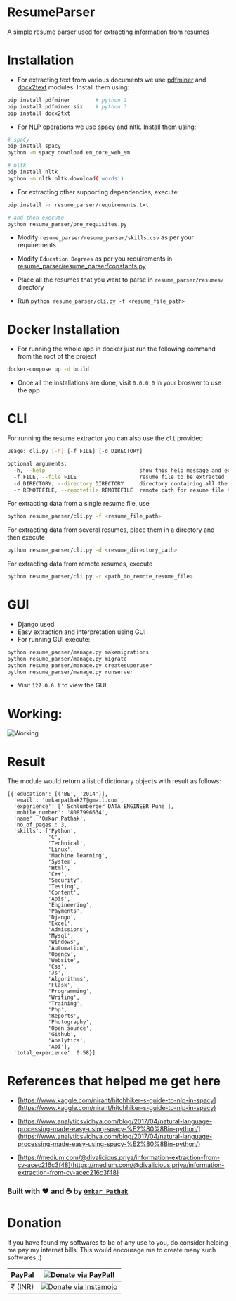 # ResumeParser
A simple resume parser used for extracting information from resumes

# Installation

- For extracting text from various documents we use [pdfminer](https://github.com/euske/pdfminer) and [docx2text](https://github.com/ankushshah89/python-docx2txt) modules. Install them using:

```bash
pip install pdfminer        # python 2
pip install pdfminer.six    # python 3
pip install docx2txt
```

- For NLP operations we use spacy and nltk. Install them using:

```bash
# spaCy
pip install spacy
python -m spacy download en_core_web_sm

# nltk
pip install nltk
python -m nltk nltk.download('words')
```

- For extracting other supporting dependencies, execute:

```bash
pip install -r resume_parser/requirements.txt

# and then execute
python resume_parser/pre_requisites.py
```

- Modify `resume_parser/resume_parser/skills.csv` as per your requirements

- Modify `Education Degrees` as per you requirements in [resume_parser/resume_parser/constants.py](https://github.com/OmkarPathak/ResumeParser/blob/master/constants.py)

- Place all the resumes that you want to parse in `resume_parser/resumes/` directory

- Run `python resume_parser/cli.py -f <resume_file_path>`

# Docker Installation

- For running the whole app in docker just run the following command from the root of the project

```bash
docker-compose up -d build
```

- Once all the installations are done, visit `0.0.0.0` in your broswer to use the app

# CLI

For running the resume extractor you can also use the `cli` provided

```bash
usage: cli.py [-h] [-f FILE] [-d DIRECTORY]

optional arguments:
  -h, --help                              show this help message and exit
  -f FILE, --file FILE                    resume file to be extracted
  -d DIRECTORY, --directory DIRECTORY     directory containing all the resumes to be extracted
  -r REMOTEFILE, --remotefile REMOTEFILE  remote path for resume file to be extracted
```

For extracting data from a single resume file, use

```bash
python resume_parser/cli.py -f <resume_file_path>
```

For extracting data from several resumes, place them in a directory and then execute

```bash
python resume_parser/cli.py -d <resume_directory_path>
```

For extracting data from remote resumes, execute

```bash
python resume_parser/cli.py -r <path_to_remote_resume_file>
```

# GUI

- Django used
- Easy extraction and interpretation using GUI
- For running GUI execute:

```bash
python resume_parser/manage.py makemigrations
python resume_parser/manage.py migrate
python resume_parser/manage.py createsuperuser
python resume_parser/manage.py runserver
```

- Visit `127.0.0.1` to view the GUI

# Working:

![Working](results/resume_parser_result.png)

# Result

The module would return a list of dictionary objects with result as follows:

```
[{'education': [('BE', '2014')],
  'email': 'omkarpathak27@gmail.com',
  'experience': [' Schlumberger DATA ENGINEER Pune'],
  'mobile_number': '8087996634',
  'name': 'Omkar Pathak',
  'no_of_pages': 3,
  'skills': ['Python',
             'C',
             'Technical',
             'Linux',
             'Machine learning',
             'System',
             'Html',
             'C++',
             'Security',
             'Testing',
             'Content',
             'Apis',
             'Engineering',
             'Payments',
             'Django',
             'Excel',
             'Admissions',
             'Mysql',
             'Windows',
             'Automation',
             'Opencv',
             'Website',
             'Css',
             'Js',
             'Algorithms',
             'Flask',
             'Programming',
             'Writing',
             'Training',
             'Php',
             'Reports',
             'Photography',
             'Open source',
             'Github',
             'Analytics',
             'Api'],
  'total_experience': 0.58}]
```

# References that helped me get here

- [https://www.kaggle.com/nirant/hitchhiker-s-guide-to-nlp-in-spacy](https://www.kaggle.com/nirant/hitchhiker-s-guide-to-nlp-in-spacy)

- [https://www.analyticsvidhya.com/blog/2017/04/natural-language-processing-made-easy-using-spacy-%E2%80%8Bin-python/](https://www.analyticsvidhya.com/blog/2017/04/natural-language-processing-made-easy-using-spacy-%E2%80%8Bin-python/)

- [https://medium.com/@divalicious.priya/information-extraction-from-cv-acec216c3f48](https://medium.com/@divalicious.priya/information-extraction-from-cv-acec216c3f48)

### Built with ♥ and :coffee: by [`Omkar Pathak`](http://www.omkarpathak.in/)

# Donation

If you have found my softwares to be of any use to you, do consider helping me pay my internet bills. This would encourage me to create many such softwares :)

| PayPal | <a href="https://paypal.me/omkarpathak27" target="_blank"><img src="https://www.paypalobjects.com/webstatic/mktg/logo/AM_mc_vs_dc_ae.jpg" alt="Donate via PayPal!" title="Donate via PayPal!" /></a> |
|:-------------------------------------------:|:-------------------------------------------------------------:|
| ₹ (INR)  | <a href="https://www.instamojo.com/@omkarpathak/" target="_blank"><img src="https://www.soldermall.com/images/pic-online-payment.jpg" alt="Donate via Instamojo" title="Donate via instamojo" /></a> |
